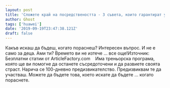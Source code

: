 ```yaml
---
layout: post
title: 'Сложете край на посредствеността - 3 съвета, които гарантират успех'
author: Ghost
tags: ['huawei']
date: '2019-09-19T23:47:38.121Z'
draft: false
---
```


Какъв искаш да бъдеш, когато пораснеш? Интересен въпрос. И не е само за деца. Ами ти? Времето ви не изтече ... все още!Източник: Безплатни статии от ArticleFactory.com    Има треньорска програма, която ще ви помогне да останете съсредоточени и да развиете своята страст. Нарича се 100-дневно предизвикателство. Предизвиквам те да участваш. Можете да бъдете това, което искате да бъдете ... когато пораснете.
